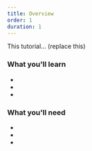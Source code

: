 ```yaml
---
title: Overview
order: 1
duration: 1
---
```


This tutorial... (replace this) 

### What you'll learn

- 
- 
- 

### What you'll need

- 
- 
- 
